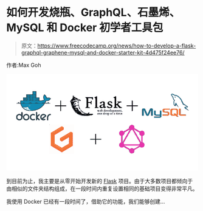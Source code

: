 # 如何开发烧瓶、GraphQL、石墨烯、MySQL 和 Docker 初学者工具包

> 原文：<https://www.freecodecamp.org/news/how-to-develop-a-flask-graphql-graphene-mysql-and-docker-starter-kit-4d475f24ee76/>

作者:Max Goh

![bsZ-G9suiqm4o18mvr1DMoLSY2oEiiRhTj0o](img/ea51e677913e4b9192a7df0f4ec051fc.png)

到目前为止，我主要是从零开始开发新的 [Flask](http://flask.pocoo.org/) 项目。由于大多数项目都倾向于由相似的文件夹结构组成，在一段时间内重复设置相同的基础项目变得非常平凡。

我使用 Docker 已经有一段时间了，借助它的功能，我们能够创建…